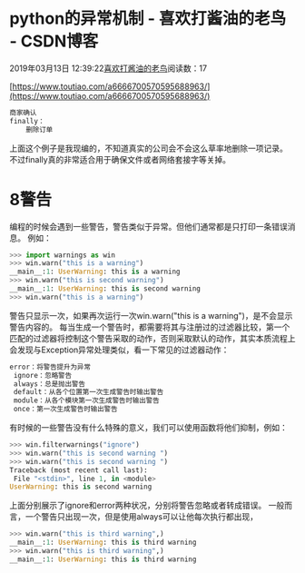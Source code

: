 
# python的异常机制 - 喜欢打酱油的老鸟 - CSDN博客


2019年03月13日 12:39:22[喜欢打酱油的老鸟](https://me.csdn.net/weixin_42137700)阅读数：17


[https://www.toutiao.com/a6666700570595688963/](https://www.toutiao.com/a6666700570595688963/)

```python
商家确认
finally：
	删除订单
```
上面这个例子是我现编的，不知道真实的公司会不会这么草率地删除一项记录。
不过finally真的非常适合用于确保文件或者网络套接字等关掉。
# 8警告
编程的时候会遇到一些警告，警告类似于异常。但他们通常都是只打印一条错误消息。
例如：
```python
>>> import warnings as win
>>> win.warn("this is a warning")
__main__:1: UserWarning: this is a warning
>>> win.warn("this is second warning")
__main__:1: UserWarning: this is second warning
>>> win.warn("this is a warning")
```
警告只显示一次，如果再次运行一次win.warn("this is a warning")，是不会显示警告内容的。
每当生成一个警告时，都需要将其与注册过的过滤器比较，第一个匹配的过滤器将控制这个警告采取的动作，否则采取默认的动作，其实本质流程上会发现与Exception异常处理类似，看一下常见的过滤器动作：
```python
error：将警告提升为异常
 ignore：忽略警告
 always：总是抛出警告
 default：从各个位置第一次生成警告时输出警告
 module：从各个模块第一次生成警告时输出警告
 once：第一次生成警告时输出警告
```
有时候的一些警告没有什么特殊的意义，我们可以使用函数将他们抑制，例如：
```python
>>> win.filterwarnings("ignore")
>>> win.warn("this is second warning ")
>>> win.warn("this is second warning ")
Traceback (most recent call last):
 File "<stdin>", line 1, in <module>
UserWarning: this is second warning
```
上面分别展示了ignore和error两种状况，分别将警告忽略或者转成错误。
一般而言，一个警告只出现一次，但是使用always可以让他每次执行都出现，
```python
>>> win.warn("this is third warning",)
__main__:1: UserWarning: this is third warning
>>> win.warn("this is third warning",)
__main__:1: UserWarning: this is third warning
```

